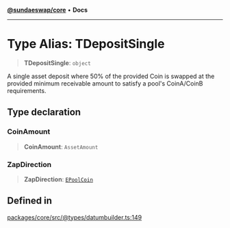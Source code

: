 [**@sundaeswap/core**](../../README.md) • **Docs**

***

# Type Alias: TDepositSingle

> **TDepositSingle**: `object`

A single asset deposit where 50% of the provided Coin is swapped at the provided minimum
receivable amount to satisfy a pool's CoinA/CoinB requirements.

## Type declaration

### CoinAmount

> **CoinAmount**: `AssetAmount`

### ZapDirection

> **ZapDirection**: [`EPoolCoin`](../enumerations/EPoolCoin.md)

## Defined in

[packages/core/src/@types/datumbuilder.ts:149](https://github.com/SundaeSwap-finance/sundae-sdk/blob/main/packages/core/src/@types/datumbuilder.ts#L149)
